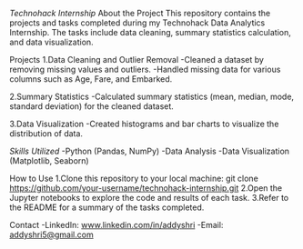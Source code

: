 *Technohack Internship*
About the Project
This repository contains the projects and tasks completed during my Technohack Data Analytics Internship. The tasks include data cleaning, summary statistics calculation, and data visualization.

Projects
1.Data Cleaning and Outlier Removal
-Cleaned a dataset by removing missing values and outliers.
-Handled missing data for various columns such as Age, Fare, and Embarked.

2.Summary Statistics
-Calculated summary statistics (mean, median, mode, standard deviation) for the cleaned dataset.

3.Data Visualization
-Created histograms and bar charts to visualize the distribution of data.

*Skills Utilized*
-Python (Pandas, NumPy)
-Data Analysis
-Data Visualization (Matplotlib, Seaborn)

How to Use
1.Clone this repository to your local machine:
git clone https://github.com/your-username/technohack-internship.git
2.Open the Jupyter notebooks to explore the code and results of each task.
3.Refer to the README for a summary of the tasks completed.

Contact
-LinkedIn: www.linkedin.com/in/addyshri
-Email: addyshri5@gmail.com


